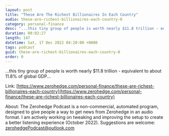 ```yaml
---
layout: post
title: "These Are The Richest Billionaires In Each Country"
audio: these-are-richest-billionaires-each-country-0
category: personal-finance
desc: "...this tiny group of people is worth nearly $11.8 trillion - equivalent to about 11.8% of global GDP..."
duration: 00:02:27
length: 147
datetime: Sat, 17 Dec 2022 04:20:00 +0000
tags: podcast
guid: these-are-richest-billionaires-each-country-0
order: 0
---
```

...this tiny group of people is worth nearly $11.8 trillion - equivalent to about 11.8% of global GDP...

Link: [https://www.zerohedge.com/personal-finance/these-are-richest-billionaires-each-country](https://www.zerohedge.com/personal-finance/these-are-richest-billionaires-each-country)

About: The Zerohedge Podcast is a non-commercial, automated program, designed to give people a way to get news from Zerohedge in an audio format.  I am actively working on tweaking and improving the setup to create a better listening experience (October 2022).  Suggestions are welcome: [zerohedgePodcast@outlook.com](mailto:zerohedgePodcast@outlook.com)